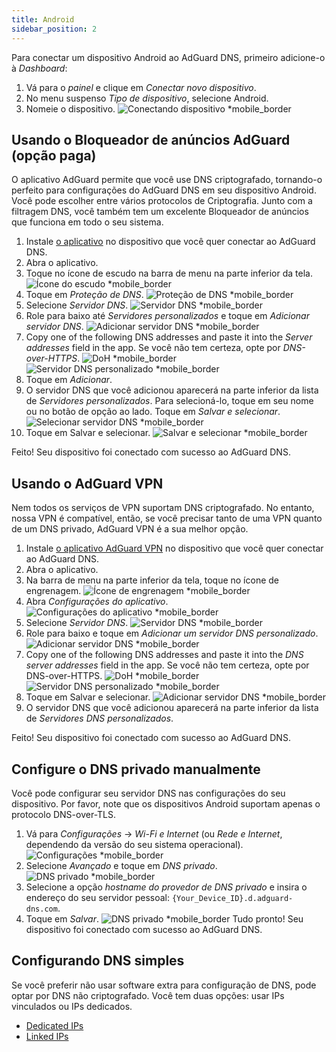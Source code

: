 ```yaml
---
title: Android
sidebar_position: 2
---
```


Para conectar um dispositivo Android ao AdGuard DNS, primeiro adicione-o à _Dashboard_:

1. Vá para o _painel_ e clique em _Conectar novo dispositivo_.
2. No menu suspenso _Tipo de dispositivo_, selecione Android.
3. Nomeie o dispositivo.
    ![Conectando dispositivo \*mobile_border](https://cdn.adtidy.org/content/kb/dns/private/new_dns/connect/android_ab/choose_android.png)

## Usando o Bloqueador de anúncios AdGuard (opção paga)

O aplicativo AdGuard permite que você use DNS criptografado, tornando-o perfeito para configurações do AdGuard DNS em seu dispositivo Android. Você pode escolher entre vários protocolos de Criptografia. Junto com a filtragem DNS, você também tem um excelente Bloqueador de anúncios que funciona em todo o seu sistema.

1. Instale [o aplicativo](https://adguard.com/adguard-android/overview.html) no dispositivo que você quer conectar ao AdGuard DNS.
2. Abra o aplicativo.
3. Toque no ícone de escudo na barra de menu na parte inferior da tela.
    ![Ícone do escudo \*mobile_border](https://cdn.adtidy.org/content/kb/dns/private/new_dns/connect/android_ab/android_step3.png)
4. Toque em _Proteção de DNS_.
    ![Proteção de DNS \*mobile_border](https://cdn.adtidy.org/content/kb/dns/private/new_dns/connect/android_ab/android_step4.png)
5. Selecione _Servidor DNS_.
    ![Servidor DNS \*mobile_border](https://cdn.adtidy.org/content/kb/dns/private/new_dns/connect/android_ab/android_step5.png)
6. Role para baixo até _Servidores personalizados_ e toque em _Adicionar servidor DNS_.
    ![Adicionar servidor DNS \*mobile_border](https://cdn.adtidy.org/content/kb/dns/private/new_dns/connect/android_ab/android_step6.png)
7. Copy one of the following DNS addresses and paste it into the _Server addresses_ field in the app. Se você não tem certeza, opte por _DNS-over-HTTPS_.
    ![DoH \*mobile_border](https://cdn.adtidy.org/content/kb/dns/private/new_dns/connect/android_ab/android_step7_1.png)
    ![Servidor DNS personalizado \*mobile_border](https://cdn.adtidy.org/content/kb/dns/private/new_dns/connect/android_ab/android_step7_2.png)
8. Toque em _Adicionar_.
9. O servidor DNS que você adicionou aparecerá na parte inferior da lista de _Servidores personalizados_. Para selecioná-lo, toque em seu nome ou no botão de opção ao lado. Toque em _Salvar e selecionar_.
    ![Selecionar servidor DNS \*mobile_border](https://cdn.adtidy.org/content/kb/dns/private/new_dns/connect/android_ab/android_step_9.png)
10. Toque em Salvar e selecionar.
    ![Salvar e selecionar \*mobile_border](https://cdn.adtidy.org/content/kb/dns/private/new_dns/connect/android_ab/android_step10.png)

Feito! Seu dispositivo foi conectado com sucesso ao AdGuard DNS.

## Usando o AdGuard VPN

Nem todos os serviços de VPN suportam DNS criptografado. No entanto, nossa VPN é compatível, então, se você precisar tanto de uma VPN quanto de um DNS privado, AdGuard VPN é a sua melhor opção.

1. Instale [o aplicativo AdGuard VPN](https://adguard-vpn.com/android/overview.html) no dispositivo que você quer conectar ao AdGuard DNS.
2. Abra o aplicativo.
3. Na barra de menu na parte inferior da tela, toque no ícone de engrenagem.
    ![Ícone de engrenagem \*mobile_border](https://cdn.adtidy.org/content/kb/dns/private/new_dns/connect/android_vpn/android_step3.png)
4. Abra _Configurações do aplicativo_.
    ![Configurações do aplicativo \*mobile_border](https://cdn.adtidy.org/content/kb/dns/private/new_dns/connect/android_vpn/android_step4.png)
5. Selecione _Servidor DNS_.
    ![Servidor DNS \*mobile_border](https://cdn.adtidy.org/content/kb/dns/private/new_dns/connect/android_vpn/android_step5.png)
6. Role para baixo e toque em _Adicionar um servidor DNS personalizado_.
    ![Adicionar servidor DNS \*mobile_border](https://cdn.adtidy.org/content/kb/dns/private/new_dns/connect/android_vpn/android_step6.png)
7. Copy one of the following DNS addresses and paste it into the _DNS server addresses_ field in the app. Se você não tem certeza, opte por DNS-over-HTTPS.
    ![DoH \*mobile_border](https://cdn.adtidy.org/content/kb/dns/private/new_dns/connect/android_vpn/android_step7_1.png)
    ![Servidor DNS personalizado \*mobile_border](https://cdn.adtidy.org/content/kb/dns/private/new_dns/connect/android_vpn/android_step7_2.png)
8. Toque em Salvar e selecionar.
    ![Adicionar servidor DNS \*mobile_border](https://cdn.adtidy.org/content/kb/dns/private/new_dns/connect/android_vpn/android_step8.png)
9. O servidor DNS que você adicionou aparecerá na parte inferior da lista de _Servidores DNS personalizados_.

Feito! Seu dispositivo foi conectado com sucesso ao AdGuard DNS.

## Configure o DNS privado manualmente

Você pode configurar seu servidor DNS nas configurações do seu dispositivo. Por favor, note que os dispositivos Android suportam apenas o protocolo DNS-over-TLS.

1. Vá para _Configurações_ → _Wi-Fi e Internet_ (ou _Rede e Internet_, dependendo da versão do seu sistema operacional).
    ![Configurações \*mobile_border](https://cdn.adtidy.org/content/kb/dns/private/new_dns/connect/android_manual/manual_step1.png)
2. Selecione _Avançado_ e toque em _DNS privado_.
    ![DNS privado \*mobile_border](https://cdn.adtidy.org/content/kb/dns/private/new_dns/connect/android_manual/manual_step2.png)
3. Selecione a opção _hostname do provedor de DNS privado_ e insira o endereço do seu servidor pessoal: `{Your_Device_ID}.d.adguard-dns.com`.
4. Toque em _Salvar_.
    ![DNS privado \*mobile_border](https://cdn.adtidy.org/content/kb/dns/private/new_dns/connect/android_manual/manual_step4.png)
    Tudo pronto! Seu dispositivo foi conectado com sucesso ao AdGuard DNS.

## Configurando DNS simples

Se você preferir não usar software extra para configuração de DNS, pode optar por DNS não criptografado. Você tem duas opções: usar IPs vinculados ou IPs dedicados.

- [Dedicated IPs](/private-dns/connect-devices/other-options/dedicated-ip.md)
- [Linked IPs](/private-dns/connect-devices/other-options/linked-ip.md)

